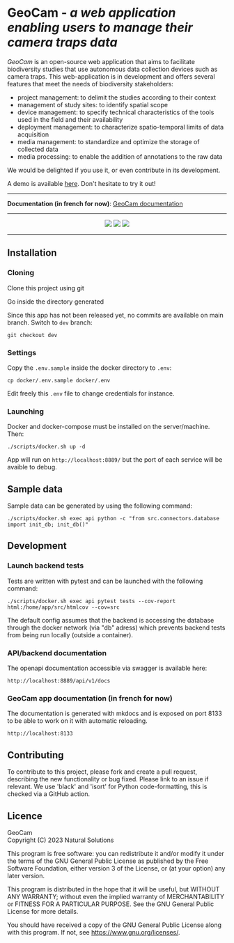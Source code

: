 # GeoCam - *a web application enabling users to manage their camera traps data*

*GeoCam* is an open-source web application that aims to facilitate biodiversity studies that
 use autonomous data collection devices such as camera traps.
This web-application is in development and offers several features that meet the needs
 of biodiversity stakeholders:
- project management: to delimit the studies according to their context
- management of study sites: to identify spatial scope
- device management: to specify technical characteristics of the tools used in the
 field and their availability
- deployment management: to characterize spatio-temporal limits of data acquisition
- media management: to standardize and optimize the storage of collected data
- media processing: to enable the addition of annotations to the raw data

We would be delighted if you use it, or even contribute in its development.

A demo is available [here](https://geocam.natural-solutions.eu). Don't hesitate to 
try it out!

---

**Documentation (in french for now)**: [GeoCam documentation](https://natural-solutions.gitlab.io/geonature/annotation/)

---

<p align="center">
    <img src="https://github.com/naturalsolutions/geocam/actions/workflows/test_api.yml/badge.svg?branch=dev"/>
    <img src="https://github.com/naturalsolutions/geocam/actions/workflows/build_frontend.yml/badge.svg?branch=dev"/>
    <img src="https://github.com/naturalsolutions/geocam/actions/workflows/documentation.yml/badge.svg?branch=dev"/>
</p>

---
## Installation

### Cloning
Clone this project using git

Go inside the directory generated

Since this app has not been released yet, no commits are available on main
branch. Switch to `dev` branch: 

```
git checkout dev
```

### Settings

Copy the `.env.sample` inside the docker directory to `.env`:

```
cp docker/.env.sample docker/.env
```

Edit freely this `.env` file to change credentials for instance.

### Launching

Docker and docker-compose must be installed on the server/machine. Then:

```
./scripts/docker.sh up -d
```

App will run on `http://localhost:8889/` but the port of each service 
will be avaible to debug.


## Sample data

Sample data can be generated by using the following command:

```
./scripts/docker.sh exec api python -c "from src.connectors.database import init_db; init_db()"
```

## Development

### Launch backend tests

Tests are written with pytest and can be launched with the following
command:

```
./scripts/docker.sh exec api pytest tests --cov-report html:/home/app/src/htmlcov --cov=src
```

The default config assumes that the backend is accessing the database through 
the docker network (via "db" adress) which prevents backend tests from
being run locally (outside a container).

### API/backend documentation

The openapi documentation accessible via swagger is available here:
```
http://localhost:8889/api/v1/docs

```

### GeoCam app documentation (in french for now)

The documentation is generated with mkdocs and is exposed on port 8133 
to be able to work on it with automatic reloading.

```
http://localhost:8133

```

## Contributing

To contribute to this project, please fork and create a pull request, describing the new functionality or bug fixed. Please link to an issue if relevant.
We use 'black' and 'isort' for Python code-formatting, this is checked via a GitHub action.

## Licence

GeoCam  
Copyright (C) 2023 Natural Solutions

This program is free software: you can redistribute it and/or modify
it under the terms of the GNU General Public License as published by
the Free Software Foundation, either version 3 of the License, or
(at your option) any later version.

This program is distributed in the hope that it will be useful,
but WITHOUT ANY WARRANTY; without even the implied warranty of
MERCHANTABILITY or FITNESS FOR A PARTICULAR PURPOSE.  See the
GNU General Public License for more details.

You should have received a copy of the GNU General Public License
along with this program.  If not, see <https://www.gnu.org/licenses/>.

